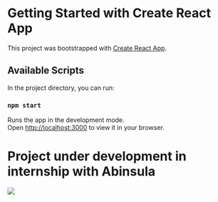 # Getting Started with Create React App

This project was bootstrapped with [Create React App](https://github.com/facebook/create-react-app).

## Available Scripts

In the project directory, you can run:

### `npm start`

Runs the app in the development mode.\
Open [http://localhost:3000](http://localhost:3000) to view it in your browser.

<h1>Project under development in internship with Abinsula</h1>

<img src="https://cdn.discordapp.com/attachments/963899883201388594/1056398763775758436/exposition_App.png">
